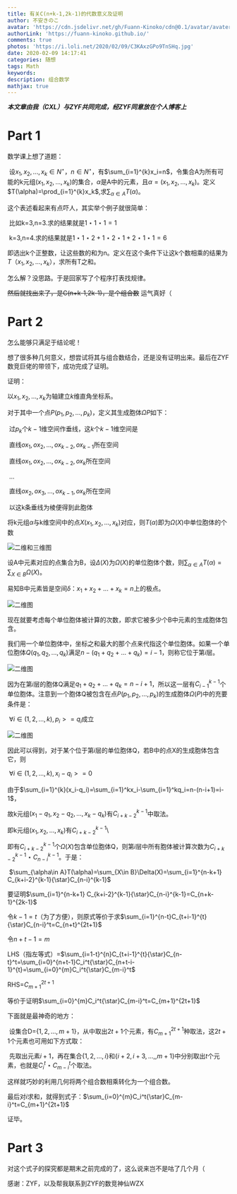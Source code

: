 ```yaml
---
title: 有关C(n+k-1,2k-1)的代数意义及证明
author: 不安きのこ
avatar: 'https://cdn.jsdelivr.net/gh/Fuann-Kinoko/cdn@0.1/avatar/avater-tsuki.png'
authorLink: 'https://fuann-kinoko.github.io/'
comments: true
photos: 'https://i.loli.net/2020/02/09/C3KAxzGPo9TnSHq.jpg'
date: 2020-02-09 14:17:41
categories: 随想
tags: Math
keywords: 
description: 组合数学
mathjax: true
---
```

***本文章由我（CXL）与ZYF共同完成，经ZYF同意放在个人博客上***

# Part 1

数学课上想了道题：

​		设$x_1,x_2,...,x_k \in N^{\star}$，$n\in N^{\star}$，有$\sum_{i=1}^{k}x_i=n$，令集合A为所有可能的k元组$(x_1,x_2,...,x_k)$的集合，$\alpha$是A中的元素，且$\alpha=(x_1,x_2,...,x_k)$。定义$T(\alpha)=\prod_{i=1}^{k}x_k$,求$\sum_{\alpha\in A}T(\alpha)$。

这个表述看起来有点吓人，其实举个例子就很简单：

​		比如k=3,n=3.求的结果就是$1{\star}1{\star}1=1$

​			   k=3,n=4.求的结果就是$1{\star}1{\star}2+1{\star}2{\star}1+2{\star}1{\star}1=6$

​		即选出k个正整数，让这些数的和为n。定义在这个条件下让这k个数相乘的结果为$T（x_1,x_2,...,x_k）$，求所有T之和。



怎么解？没思路。于是回家写了个程序打表找规律。

~~然后就找出来了，是C(n+k-1,2k-1)，是个组合数~~   运气真好（

# Part 2

怎么能够只满足于结论呢！

想了很多种几何意义，想尝试将其与组合数结合，还是没有证明出来。最后在ZYF数竞巨佬的带领下，成功完成了证明。

证明：

以$x_1,x_2,...,x_k$为轴建立$k$维直角坐标系。

对于其中一个点$P(p_1,p_2,...,p_k)$，定义其生成胞体$\Omega P$如下：

​	过$p_k$个$k-1$维空间作垂线，这$k$个$k-1$维空间是

​		直线$ox_1,ox_2,...,ox_{k-2},ox_{k-1}$所在空间

​		直线$ox_1,ox_2,...,ox_{k-2},ox_k$所在空间

​		...

​		直线$ox_2,ox_3,...,ox_{k-1},ox_k$所在空间

​	以这k条垂线为棱便得到此胞体

将k元组$\alpha$与k维空间中的点$X(x_1,x_2,...,x_k)$对应，则$T(\alpha)$即为$\Omega(X)$中单位胞体的个数

![二维和三维图](https://i.loli.net/2020/02/09/T7Q5vxqmpu3nkhg.jpg)

设A中元素对应的点集合为B，设$\Delta(X)$为$\Omega(X)$的单位胞体个数，则$\sum_{\alpha\in A}T(\alpha)=\sum_{X\in B}\Omega(X)$。

易知B中元素皆是空间$\delta：x_1+x_2+...+x_k=n$上的极点。

![二维图](https://i.loli.net/2020/02/09/4Ac9ilFNuwrJ3Px.jpg)

现在就要考虑每个单位胞体被计算的次数，即求它被多少个B中元素的生成胞体包含。



我们用一个单位胞体中，坐标之和最大的那个点来代指这个单位胞体。如果一个单位胞体$Q(q_1,q_2,...,q_k)$满足$n-(q_1+q_2+...+q_k)=i-1$，则称它位于第$i$层。

![二维图](https://i.loli.net/2020/02/09/xKgnE7Y6fSNJvcu.jpg)

因为在第$i$层的胞体Q满足$q_1+q_2+...+q_k=n-i+1$，所以这一层有$C_{i-1}^{k-1}$个单位胞体。注意到一个胞体Q被包含在点$P(p_1,p_2,...,p_k)$的生成胞体$\Omega(P)$中的充要条件是：

​	$\forall i\in{(1,2,...,k)},p_i>=q_i$成立

![二维图](https://i.loli.net/2020/02/09/cj4aEMvTOlI9Ktd.jpg)

因此可以得到，对于某个位于第$i$层的单位胞体Q，若B中的点X的生成胞体包含它，则

​	$\forall i\in{(1,2,...,k)},x_i-q_i>=0$

由于$\sum_{i=1}^{k}(x_i-q_i)=\sum_{i=1}^kx_i-\sum_{i=1}^kq_i=n-(n-i+1)=i-1$，

故k元组$(x_1-q_1,x_2-q_2,...,x_k-q_k)$有$C_{i+k-2}^{k-1}$中取法。

即k元组$(x_1,x_2,...,x_k)$有$C_{i+k-2}^{k-1}$\

即有$C_{i+k-2}^{k-1}$个$\Omega(X)$包含单位胞体Q，则第$i$层中所有胞体被计算次数为$C_{i+k-2}^{k-1}{\star}C_{n-i}^{k-1}$。于是：

​	$\sum_{\alpha\in A}T(\alpha)=\sum_{X\in B}\Delta(X)=\sum_{i=1}^{n-k+1} C_{k+i-2}^{k-1}{\star}C_{n-i}^{k-1}$



要证明$\sum_{i=1}^{n-k+1} C_{k+i-2}^{k-1}{\star}C_{n-i}^{k-1}=C_{n+k-1}^{2k-1}$

令$k-1=t$（为了方便），则原式等价于求$\sum_{i=1}^{n-t}C_{t+i-1}^{t}{\star}C_{n-i}^t=C_{n+t}^{2t+1}$

令$n+t-1=m$

LHS（指左等式）=$\sum_{i=1-t}^{n}C_{t+i-1}^{t}{\star}C_{n-t}^t=\sum_{i=0}^{n+t-1}C_i^t{\star}C_{n+t-i-1}^{t}=\sum_{i=0}^{m}C_i^t{\star}C_{m-i}^t$

RHS=$C_{m+1}^{2t+1}$

等价于证明$\sum_{i=0}^{m}C_i^t{\star}C_{m-i}^t=C_{m+1}^{2t+1}$



下面就是最神奇的地方：

​	设集合D={$1,2,...,m+1$}，从中取出$2t+1$个元素，有$C_{m+1}^{2t+1}$种取法，这$2t+1$个元素也可用如下方式取：

​	先取出元素$i+1$，再在集合{$1,2,...,i$}和{$i+2,i+3,...,,m+1$}中分别取出$t$个元素，也就是$C_i^t{\star}C_{m-i}^t$个取法。

这样就巧妙的利用几何将两个组合数相乘转化为一个组合数。



最后对$i$求和，就得到式子：$\sum_{i=0}^{m}C_i^t{\star}C_{m-i}^t=C_{m+1}^{2t+1}$

证毕。

# Part 3

对这个式子的探究都是期末之前完成的了，这么说来岂不是咕了几个月（

感谢：ZYF，以及帮我联系到ZYF的数竞神仙WZX




